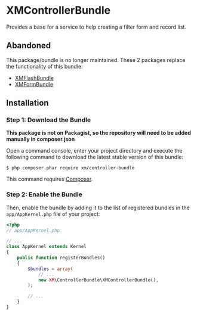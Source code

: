 # XMControllerBundle
Provides a base for a service to help creating a filter form and record list.

## Abandoned

This package/bundle is no longer maintained. These 2 packages replace the functionality of this bundle:

  - [XMFlashBundle](https://github.com/xmmedia/XMFlashBundle)
  - [XMFormBundle](https://github.com/xmmedia/XMFormBundle)

## Installation

### Step 1: Download the Bundle

**This package is not on Packagist, so the repository will need to be added manually in composer.json**

Open a command console, enter your project directory and execute the
following command to download the latest stable version of this bundle:

```console
$ php composer.phar require xm/controller-bundle
```

This command requires [Composer](https://getcomposer.org/download/).

### Step 2: Enable the Bundle

Then, enable the bundle by adding it to the list of registered bundles
in the `app/AppKernel.php` file of your project:

```php
<?php
// app/AppKernel.php

// ...
class AppKernel extends Kernel
{
    public function registerBundles()
    {
        $bundles = array(
            // ...
            new XM\ControllerBundle\XMControllerBundle(),
        );

        // ...
    }
}
```

